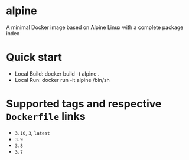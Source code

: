 # alpine
A minimal Docker image based on Alpine Linux with a complete package index

# Quick start
* Local Build: docker build -t alpine .
* Local Run: docker run -it alpine /bin/sh 

# Supported tags and respective `Dockerfile` links
* `3.10`, `3`, `latest`
* `3.9`
* `3.8`
* `3.7`
